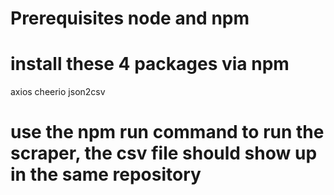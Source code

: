 # Prerequisites node and npm

# install these 4 packages via npm
axios
cheerio
json2csv

# use the npm run command to run the scraper, the csv file should show up in the same repository
